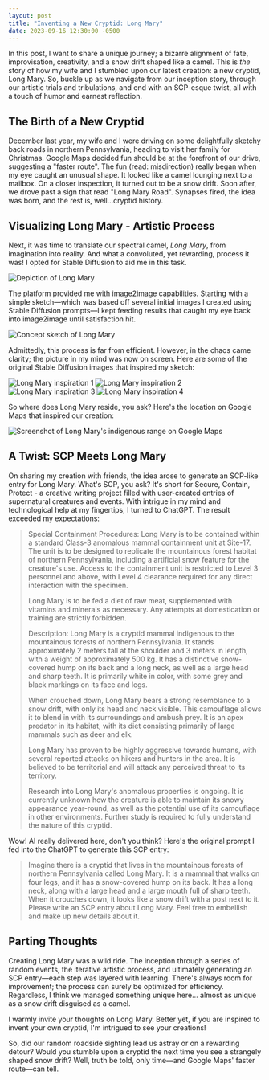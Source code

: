 ```yaml
---
layout: post
title: "Inventing a New Cryptid: Long Mary"
date: 2023-09-16 12:30:00 -0500
---
```


In this post, I want to share a unique journey; a bizarre alignment of fate, improvisation, creativity, and a snow drift shaped like a camel. This is *the* story of how my wife and I stumbled upon our latest creation: a new cryptid, Long Mary. So, buckle up as we navigate from our inception story, through our artistic trials and tribulations, and end with an SCP-esque twist, all with a touch of humor and earnest reflection.

<!--more-->

## The Birth of a New Cryptid

December last year, my wife and I were driving on some delightfully sketchy back roads in northern Pennsylvania, heading to visit her family for Christmas. Google Maps decided fun should be at the forefront of our drive, suggesting a "faster route". The fun (read: misdirection) really began when my eye caught an unusual shape. It looked like a camel lounging next to a mailbox. On a closer inspection, it turned out to be a snow drift. Soon after, we drove past a sign that read "Long Mary Road". Synapses fired, the idea was born, and the rest is, well...cryptid history.

## Visualizing Long Mary - Artistic Process

Next, it was time to translate our spectral camel, *Long Mary*, from imagination into reality. And what a convoluted, yet rewarding, process it was! I opted for Stable Diffusion to aid me in this task.

![Depiction of Long Mary](/images/inventing-a-new-cryptid/long-mary-final.png)

The platform provided me with image2image capabilities. Starting with a simple sketch—which was based off several initial images I created using Stable Diffusion prompts—I kept feeding results that caught my eye back into image2image until satisfaction hit.

![Concept sketch of Long Mary](/images/inventing-a-new-cryptid/long-mary-sketch.png)

Admittedly, this process is far from efficient. However, in the chaos came clarity; the picture in my mind was now on screen. Here are some of the original Stable Diffusion images that inspired my sketch:

![Long Mary inspiration 1](/images/inventing-a-new-cryptid/long-mary-inspiration-1.png)
![Long Mary inspiration 2](/images/inventing-a-new-cryptid/long-mary-inspiration-2.png)
![Long Mary inspiration 3](/images/inventing-a-new-cryptid/long-mary-inspiration-3.png)
![Long Mary inspiration 4](/images/inventing-a-new-cryptid/long-mary-inspiration-4.png)

So where does Long Mary reside, you ask? Here's the location on Google Maps that inspired our creation:

![Screenshot of Long Mary's indigenous range on Google Maps](/images/inventing-a-new-cryptid/long-mary-location.png)

## A Twist: SCP Meets Long Mary

On sharing my creation with friends, the idea arose to generate an SCP-like entry for Long Mary. What's SCP, you ask? It's short for Secure, Contain, Protect - a creative writing project filled with user-created entries of supernatural creatures and events. With intrigue in my mind and technological help at my fingertips, I turned to ChatGPT. The result exceeded my expectations:

> Special Containment Procedures: Long Mary is to be contained within a standard Class-3 anomalous mammal containment unit at Site-17. The unit is to be designed to replicate the mountainous forest habitat of northern Pennsylvania, including a artificial snow feature for the creature's use. Access to the containment unit is restricted to Level 3 personnel and above, with Level 4 clearance required for any direct interaction with the specimen.
> 
> Long Mary is to be fed a diet of raw meat, supplemented with vitamins and minerals as necessary. Any attempts at domestication or training are strictly forbidden.
>
> Description: Long Mary is a cryptid mammal indigenous to the mountainous forests of northern Pennsylvania. It stands approximately 2 meters tall at the shoulder and 3 meters in length, with a weight of approximately 500 kg. It has a distinctive snow-covered hump on its back and a long neck, as well as a large head and sharp teeth. It is primarily white in color, with some grey and black markings on its face and legs.
>
> When crouched down, Long Mary bears a strong resemblance to a snow drift, with only its head and neck visible. This camouflage allows it to blend in with its surroundings and ambush prey. It is an apex predator in its habitat, with its diet consisting primarily of large mammals such as deer and elk.
>
> Long Mary has proven to be highly aggressive towards humans, with several reported attacks on hikers and hunters in the area. It is believed to be territorial and will attack any perceived threat to its territory.
>
> Research into Long Mary's anomalous properties is ongoing. It is currently unknown how the creature is able to maintain its snowy appearance year-round, as well as the potential use of its camouflage in other environments. Further study is required to fully understand the nature of this cryptid.

Wow! AI really delivered here, don't you think? Here's the original prompt I fed into the ChatGPT to generate this SCP entry:

> Imagine there is a cryptid that lives in the mountainous forests of northern Pennsylvania called Long Mary. It is a mammal that walks on four legs, and it has a snow-covered hump on its back. It has a long neck, along with a large head and a large mouth full of sharp teeth. When it crouches down, it looks like a snow drift with a post next to it. Please write an SCP entry about Long Mary. Feel free to embellish and make up new details about it.

## Parting Thoughts

Creating Long Mary was a wild ride. The inception through a series of random events, the iterative artistic process, and ultimately generating an SCP entry—each step was layered with learning. There's always room for improvement; the process can surely be optimized for efficiency. Regardless, I think we managed something unique here... almost as unique as a snow drift disguised as a camel.

I warmly invite your thoughts on Long Mary. Better yet, if you are inspired to invent your own cryptid, I'm intrigued to see your creations!

So, did our random roadside sighting lead us astray or on a rewarding detour? Would you stumble upon a cryptid the next time you see a strangely shaped snow drift? Well, truth be told, only time—and Google Maps' faster route—can tell.